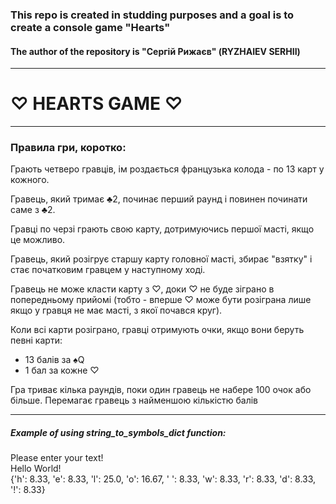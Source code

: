 ### This repo is created in studding purposes and a goal is to create a console game "Hearts"

#### The author of the repository is "Сергій Рижаєв" (RYZHAIEV SERHII)

---

# ♡ **HEARTS GAME** ♡

---

### Правила гри, коротко:

Грають четверо гравців, ім роздається французька колода - по 13 карт у кожного.

Гравець, який тримає ♣2, починає перший раунд і повинен починати саме з ♣2.

Гравці по черзі грають свою карту, дотримуючись першої масті, якщо це можливо.

Гравець, який розігрує старшу карту головної масті, збирає "взятку" і стає початковим гравцем у наступному ході.

Гравець не може класти карту з ♡, доки ♡ не буде зіграно в попередньому прийомі (тобто - вперше ♡ може бути розіграна лише якщо у гравця не має масті, з якої почався круг).

Коли всі карти розіграно, гравці отримують очки, якщо вони беруть певні карти:
- 13 балів за ♠Q
- 1 бал за кожне ♡

Гра триває кілька раундів, поки один гравець не набере 100 очок або більше. Перемагає гравець з найменшою кількістю балів


---
##### Example of using string_to_symbols_dict function: </br>
Please enter your text! </br>
Hello World!</br>
{'h': 8.33, 'e': 8.33, 'l': 25.0, 'o': 16.67, ' ': 8.33, 'w': 8.33, 'r': 8.33, 'd': 8.33, '!': 8.33}
